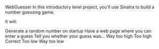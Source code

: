 WebGuesser
In this introductory level project, you’ll use Sinatra to build a number guessing game.

It will:

Generate a random number on startup
Have a web page where you can enter a guess
Tell you whether your guess was…
Way too high
Too high
Correct
Too low
Way too low
